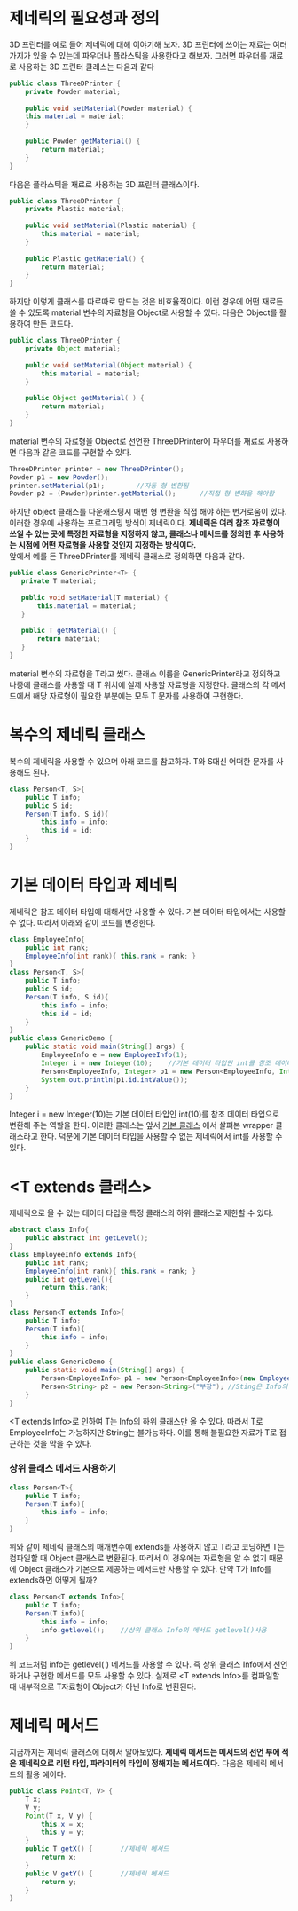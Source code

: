 # 제네릭의 필요성과 정의
3D 프린터를 예로 들어 제네릭에 대해 이야기해 보자. 3D 프린터에 쓰이는 재료는 여러 가지가 있을 수 있는데 파우더나 플라스틱을 사용한다고 해보자. 그러면 파우더를 재료로 사용하는 3D 프린터 클래스는 다음과 같다
```java 
public class ThreeDPrinter {
	private Powder material;
    
    public void setMaterial(Powder material) {
    this.material = material;
    }
    
    public Powder getMaterial() {
    	return material;
    }
}
```
다음은 플라스틱을 재료로 사용하는 3D 프린터 클래스이다.
```java
public class ThreeDPrinter {
	private Plastic material;
    
    public void setMaterial(Plastic material) {
    	this.material = material;
    }
    
    public Plastic getMaterial() {
    	return material;
    }
}
```
하지만 이렇게 클래스를 따로따로 만드는 것은 비효율적이다. 이런 경우에 어떤 재료든 쓸 수 있도록 material 변수의 자료형을 Object로 사용할 수 있다. 다음은 Object를 활용하여 만든 코드다.
```java
public class ThreeDPrinter {
	private Object material;
    
    public void setMaterial(Object material) {
    	this.material = material;
    }
    
    public Object getMaterial( ) {
    	return material;
    }
}
```
material 변수의 자료형을 Object로 선언한 ThreeDPrinter에 파우더를 재료로 사용하면 다음과 같은 코드를 구현할 수 있다.
```java
ThreeDPrinter printer = new ThreeDPrinter();
Powder p1 = new Powder();
printer.setMaterial(p1);		//자동 형 변환됨
Powder p2 = (Powder)printer.getMaterial();		//직접 형 변화을 해야함
```
하지만 object 클래스를 다운캐스팅시 매번 형 변환을 직접 해야 하는 번거로움이 있다. 이러한 경우에 사용하는 프로그래밍 방식이 제네릭이다. **제네릭은 여러 참조 자료형이 쓰일 수 있는 곳에 특정한 자료형을 지정하지 않고, 클래스나 메서드를 정의한 후 사용하는 시점에 어떤 자료형을 사용할 것인지 지정하는 방식이다.**  
 앞에서 예를 든 ThreeDPrinter를 제네릭 클래스로 정의하면 다음과 같다.
 ```java
 public class GenericPrinter<T> {
 	private T material;
    
    public void setMaterial(T material) {
    	this.material = material;
    }
    
    public T getMaterial() {
    	return material;
    }
}
```
material 변수의 자료형을 T라고 썼다. 클래스 이름을 GenericPrinter<T>라고 정의하고 나중에 클래스를 사용할 때 T 위치에 실제 사용할 자료형을 지정한다. 클래스의 각 메서드에서 해당 자료형이 필요한 부분에는 모두 T 문자를 사용하여 구현한다. 
# 복수의 제네릭 클래스
복수의 제네릭을 사용할 수 있으며 아래 코드를 참고하자. T와 S대신 어떠한 문자를 사용해도 된다.
```java
class Person<T, S>{
    public T info;
    public S id;
    Person(T info, S id){ 
        this.info = info; 
        this.id = id;
    }
}
```
# 기본 데이터 타입과 제네릭
제네릭은 참조 데이터 타입에 대해서만 사용할 수 있다. 기본 데이터 타입에서는 사용할 수 없다. 따라서 아래와 같이 코드를 변경한다.
  
```java
class EmployeeInfo{
    public int rank;
    EmployeeInfo(int rank){ this.rank = rank; }
}
class Person<T, S>{
    public T info;
    public S id;
    Person(T info, S id){ 
        this.info = info;
        this.id = id;
    }
}
public class GenericDemo {
    public static void main(String[] args) {
        EmployeeInfo e = new EmployeeInfo(1);
        Integer i = new Integer(10);	//기본 데이터 타입인 int를 참조 데이터 타입 Integer로 변환
        Person<EmployeeInfo, Integer> p1 = new Person<EmployeeInfo, Integer>(e, i);
        System.out.println(p1.id.intValue());
    }
}
```  
Integer i = new Integer(10)는 기본 데이터 타입인 int(10)를 참조 데이터 타입으로 변환해 주는 역할을 한다. 이러한 클래스는 앞서 [기본 클래스](https://github.com/strangehoon/Study-Java/blob/main/Java/%EA%B8%B0%EB%B3%B8%ED%81%B4%EB%9E%98%EC%8A%A4.md) 에서 살펴본 wrapper 클래스라고 한다. 덕분에 기본 데이터 타입을 사용할 수 없는 제네릭에서 int를 사용할 수 있다. 
  
  
  
  
# <T extends 클래스>
제네릭으로 올 수 있는 데이터 타입을 특정 클래스의 하위 클래스로 제한할 수 있다. 
```java
abstract class Info{
    public abstract int getLevel();
}
class EmployeeInfo extends Info{
    public int rank;
    EmployeeInfo(int rank){ this.rank = rank; }
    public int getLevel(){
        return this.rank;
    }
}
class Person<T extends Info>{
    public T info;
    Person(T info){ 
    	this.info = info; 
    }
}
public class GenericDemo {
    public static void main(String[] args) {
        Person<EmployeeInfo> p1 = new Person<EmployeeInfo>(new EmployeeInfo(1));
        Person<String> p2 = new Person<String>("부장"); //Sting은 Info의 하위 클래스가 아니므로 Error!!
    }
}
```
<T extends Info\>로 인하여 T는 Info의 하위 클래스만 올 수 있다. 따라서 T로 EmployeeInfo는 가능하지만 String는 불가능하다. 이를 통해 불필요한 자료가 T로 접근하는 것을 막을 수 있다.  
### 상위 클래스 메서드 사용하기
```java
class Person<T>{
    public T info;
    Person(T info){ 
    	this.info = info; 
    }
}
```
위와 같이 제네릭 클래스의 매개변수에 extends를 사용하지 않고 T라고 코딩하면 T는 컴파일할 때 Object 클래스로 변환된다. 따라서 이 경우에는 자료형을 알 수 없기 때문에 Object 클래스가 기본으로 제공하는 메서드만 사용할 수 있다. 만약 T가 Info를 extends하면 어떻게 될까?

```java
class Person<T extends Info>{
    public T info;
    Person(T info){ 
    	this.info = info; 
  		info.getlevel();	//상위 클래스 Info의 메서드 getlevel()사용
    }
}
```
위 코드처럼 info는 getlevel( ) 메서드를 사용할 수 있다. 즉 상위 클래스 Info에서 선언하거나 구현한 메서드를 모두 사용할 수 있다.  실제로 <T extends Info\>를 컴파일할 때 내부적으로 T자료형이 Object가 아닌 Info로 변환된다.

# 제네릭 메서드
지금까지는 제네릭 클래스에 대해서 알아보았다. **제네릭 메서드는 메서드의 선언 부에 적은 제네릭으로 리턴 타입, 파라미터의 타입이 정해지는 메서드이다.** 다음은 제네릭 메서드의 활용 예이다.
```java
public class Point<T, V> {
	T x;
    V y;
    Point(T x, V y) {
    	this.x = x;
  		this.y = y;
    }  
    public T getX() {		//제네릭 메서드
  		return x;
    }
    public V getY() {		//제네릭 메서드
  		return y;
    }
}
